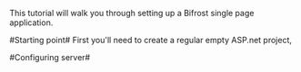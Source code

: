 This tutorial will walk you through setting up a Bifrost single page application.

#Starting point#
First you'll need to create a regular empty ASP.net project,

#Configuring server#
